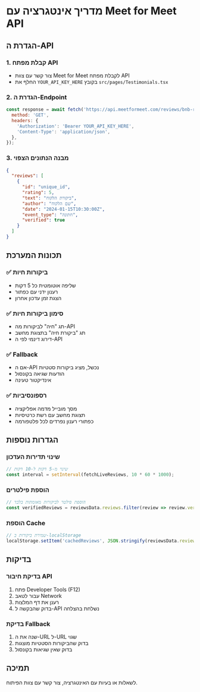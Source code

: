 # מדריך אינטגרציה עם Meet for Meet API

## הגדרת ה-API

### 1. קבלת מפתח API
- צור קשר עם צוות Meet for Meet לקבלת מפתח API
- החלף את `YOUR_API_KEY_HERE` בקובץ `src/pages/Testimonials.tsx`

### 2. הגדרת ה-Endpoint
```javascript
const response = await fetch('https://api.meetformeet.com/reviews/bnb-rsvp', {
  method: 'GET',
  headers: {
    'Authorization': 'Bearer YOUR_API_KEY_HERE',
    'Content-Type': 'application/json',
  },
});
```

### 3. מבנה הנתונים הצפוי
```json
{
  "reviews": [
    {
      "id": "unique_id",
      "rating": 5,
      "text": "ביקורת הלקוח",
      "author": "שם הלקוח",
      "date": "2024-01-15T10:30:00Z",
      "event_type": "חתונה",
      "verified": true
    }
  ]
}
```

## תכונות המערכת

### ✅ ביקורות חיות
- שליפה אוטומטית כל 5 דקות
- רענון ידני עם כפתור
- הצגת זמן עדכון אחרון

### ✅ סימון ביקורות חיות
- תג "חיה" לביקורות מה-API
- תג "ביקורת חיה" בתצוגת מחשב
- דירוג דינמי לפי ה-API

### ✅ Fallback
- אם ה-API נכשל, מציג ביקורות סטטיות
- הודעות שגיאה בקונסול
- אינדיקטור טעינה

### ✅ רספונסיביות
- מסך מובייל מדמה אפליקציה
- תצוגת מחשב עם רשת כרטיסיות
- כפתורי רענון נפרדים לכל פלטפורמה

## הגדרות נוספות

### שינוי תדירות העדכון
```javascript
// שינוי מ-5 דקות ל-10 דקות
const interval = setInterval(fetchLiveReviews, 10 * 60 * 1000);
```

### הוספת פילטרים
```javascript
// הוספת פילטר לביקורות מאומתות בלבד
const verifiedReviews = reviewsData.reviews.filter(review => review.verified);
```

### הוספת Cache
```javascript
// שמירת ביקורות ב-localStorage
localStorage.setItem('cachedReviews', JSON.stringify(reviewsData.reviews));
```

## בדיקות

### בדיקת חיבור API
1. פתח Developer Tools (F12)
2. עבור לטאב Network
3. רענן את דף המלצות
4. בדוק שהבקשה ל-API נשלחת בהצלחה

### בדיקת Fallback
1. שנה את ה-URL ל-URL שגוי
2. בדוק שהביקורות הסטטיות מוצגות
3. בדוק שאין שגיאות בקונסול

## תמיכה

לשאלות או בעיות עם האינטגרציה, צור קשר עם צוות הפיתוח.
